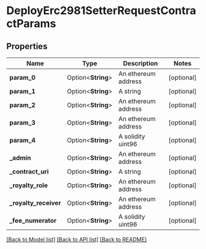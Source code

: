 # DeployErc2981SetterRequestContractParams

## Properties

Name | Type | Description | Notes
------------ | ------------- | ------------- | -------------
**param_0** | Option<**String**> | An ethereum address | [optional]
**param_1** | Option<**String**> | A string | [optional]
**param_2** | Option<**String**> | An ethereum address | [optional]
**param_3** | Option<**String**> | An ethereum address | [optional]
**param_4** | Option<**String**> | A solidity uint96 | [optional]
**_admin** | Option<**String**> | An ethereum address | [optional]
**_contract_uri** | Option<**String**> | A string | [optional]
**_royalty_role** | Option<**String**> | An ethereum address | [optional]
**_royalty_receiver** | Option<**String**> | An ethereum address | [optional]
**_fee_numerator** | Option<**String**> | A solidity uint96 | [optional]

[[Back to Model list]](../README.md#documentation-for-models) [[Back to API list]](../README.md#documentation-for-api-endpoints) [[Back to README]](../README.md)


